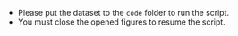 * Please put the dataset to the `code` folder to run the script.
* You must close the opened figures to resume the script.